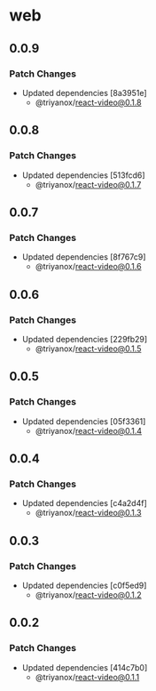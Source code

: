 # web

## 0.0.9

### Patch Changes

- Updated dependencies [8a3951e]
  - @triyanox/react-video@0.1.8

## 0.0.8

### Patch Changes

- Updated dependencies [513fcd6]
  - @triyanox/react-video@0.1.7

## 0.0.7

### Patch Changes

- Updated dependencies [8f767c9]
  - @triyanox/react-video@0.1.6

## 0.0.6

### Patch Changes

- Updated dependencies [229fb29]
  - @triyanox/react-video@0.1.5

## 0.0.5

### Patch Changes

- Updated dependencies [05f3361]
  - @triyanox/react-video@0.1.4

## 0.0.4

### Patch Changes

- Updated dependencies [c4a2d4f]
  - @triyanox/react-video@0.1.3

## 0.0.3

### Patch Changes

- Updated dependencies [c0f5ed9]
  - @triyanox/react-video@0.1.2

## 0.0.2

### Patch Changes

- Updated dependencies [414c7b0]
  - @triyanox/react-video@0.1.1

